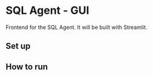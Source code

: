 # SQL Agent - GUI

Frontend for the SQL Agent. It will be built with Streamlit.


## Set up

## How to run